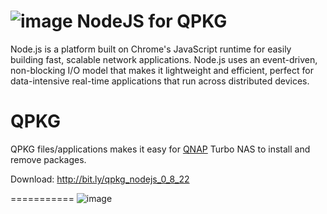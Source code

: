 ![image](https://github.com/yutin1987/QPKG-NodeJS/raw/master/icon/nodejs_80.gif)
NodeJS for QPKG
===========
Node.js is a platform built on Chrome's JavaScript runtime for easily building fast, scalable network applications. Node.js uses an event-driven, non-blocking I/O model that makes it lightweight and efficient, perfect for data-intensive real-time applications that run across distributed devices.

QPKG
===========
QPKG files/applications makes it easy for [QNAP](http://www.qnap.com/) Turbo NAS to install and remove packages.

Download: http://bit.ly/qpkg_nodejs_0_8_22

===========
![image](https://github.com/yutin1987/QPKG-NodeJS/raw/master/icon/nodejs_640x400.png)
